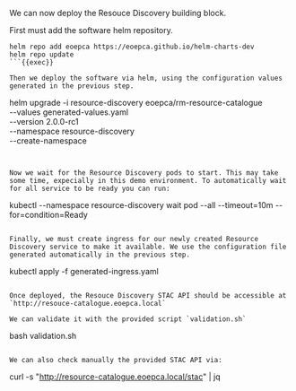 We can now deploy the Resouce Discovery building block. 

First must add the software helm repository.

```
helm repo add eoepca https://eoepca.github.io/helm-charts-dev
helm repo update
```{{exec}}

Then we deploy the software via helm, using the configuration values generated in the previous step.

```
helm upgrade -i resource-discovery eoepca/rm-resource-catalogue \
  --values generated-values.yaml \
  --version 2.0.0-rc1 \
  --namespace resource-discovery \
  --create-namespace
```{{exec}} 


Now we wait for the Resource Discovery pods to start. This may take some time, expecially in this demo environment. To automatically wait for all service to be ready you can run:

```
kubectl --namespace resource-discovery wait pod --all --timeout=10m --for=condition=Ready
```{{exec}}

Finally, we must create ingress for our newly created Resource Discovery service to make it available. We use the configuration file generated automatically in the previous step.

```
kubectl apply -f generated-ingress.yaml
```{{exec}}

Once deployed, the Resouce Discovery STAC API should be accessible at `http://resouce-catalogue.eoepca.local`

We can validate it with the provided script `validation.sh`

```
bash validation.sh
```{{exec}}

We can also check manually the provided STAC API via:

```
curl -s "http://resource-catalogue.eoepca.local/stac" | jq
```{{exec}}

